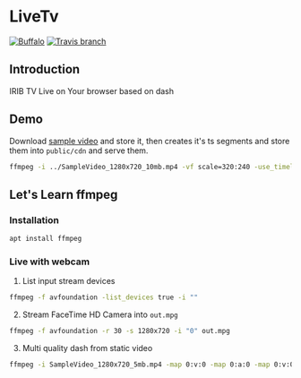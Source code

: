 # LiveTv

[![Buffalo](https://img.shields.io/badge/powered%20by-buffalo-blue.svg?style=flat-square)](http://gobuffalo.io)
[![Travis branch](https://img.shields.io/travis/AUTProjects/LiveTv/master.svg?style=flat-square)](https://travis-ci.org/AUTProjects/LiveTv)

## Introduction
IRIB TV Live on Your browser based on dash

## Demo
Download [sample video](https://www.sample-videos.com/video/mp4/720/big_buck_bunny_720p_10mb.mp4) and store it,
then creates it's ts segments and store them into `public/cdn` and serve them.

```sh
ffmpeg -i ../SampleVideo_1280x720_10mb.mp4 -vf scale=320:240 -use_timeline 0 -f dash 1.mpd
```

## Let's Learn ffmpeg

### Installation

```sh
apt install ffmpeg
```

### Live with webcam

1. List input stream devices

```sh
ffmpeg -f avfoundation -list_devices true -i ""
```

2. Stream FaceTime HD Camera into `out.mpg`

```sh
ffmpeg -f avfoundation -r 30 -s 1280x720 -i "0" out.mpg
```

3. Multi quality dash from static video

```sh
ffmpeg -i SampleVideo_1280x720_5mb.mp4 -map 0:v:0 -map 0:a:0 -map 0:v:0 -map 0:a:0 -b:v:0 250k -filter:v:0 "scale=-2:240" -profile:v:0 baseline -filter:v:1 "scale=-2:720" -profile:v:1 main -use_timeline 1 -use_template 1 -window_size 5 -adaptation_sets "id=0,streams=v id=1,streams=a" -f dash hello.mpd
```
